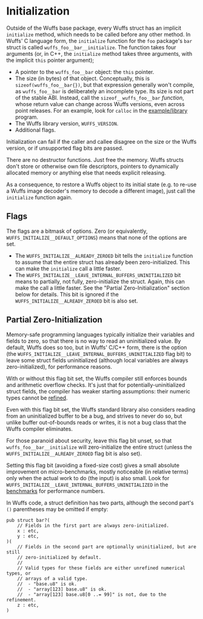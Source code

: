 # Initialization

Outside of the Wuffs base package, every Wuffs struct has an implicit
`initialize` method, which needs to be called before any other method. In
Wuffs' C language form, the `initialize` function for the `foo` package's `bar`
struct is called `wuffs_foo__bar__initialize`. The function takes four
arguments (or, in C++, the `initialize` method takes three arguments, with the
implicit `this` pointer argument);

- A pointer to the `wuffs_foo__bar` object: the `this` pointer.
- The size (in bytes) of that object. Conceptually, this is
  `sizeof(wuffs_foo__bar{})`, but that expression generally won't compile, as
  `wuffs_foo__bar` is deliberately an incomplete type. Its size is not part of
  the stable ABI. Instead, call the `sizeof__wuffs_foo__bar` *function*, whose
  return value can change across Wuffs versions, even across point releases.
  For an example, look for `calloc` in the
  [example/library](/example/library/library.c) program.
- The Wuffs library version, `WUFFS_VERSION`.
- Additional flags.

Initialization can fail if the caller and callee disagree on the size or the
Wuffs version, or if unsupported flag bits are passed.

There are no destructor functions. Just free the memory. Wuffs structs don't
store or otherwise own file descriptors, pointers to dynamically allocated
memory or anything else that needs explicit releasing.

As a consequence, to restore a Wuffs object to its initial state (e.g. to
re-use a Wuffs image decoder's memory to decode a different image), just call
the `initialize` function again.


## Flags

The flags are a bitmask of options. Zero (or equivalently,
`WUFFS_INITIALIZE__DEFAULT_OPTIONS`) means that none of the options are set.

- The `WUFFS_INITIALIZE__ALREADY_ZEROED` bit tells the `initialize` function to
  assume that the entire struct has already been zero-initialized. This can
  make the `initialize` call a little faster.
- The `WUFFS_INITIALIZE__LEAVE_INTERNAL_BUFFERS_UNINITIALIZED` bit means to
  partially, not fully, zero-initialize the struct. Again, this can make the
  call a little faster. See the "Partial Zero-Initialization" section below for
  details. This bit is ignored if the `WUFFS_INITIALIZE__ALREADY_ZEROED` bit is
  also set.


## Partial Zero-Initialization

Memory-safe programming languages typically initialize their variables and
fields to zero, so that there is no way to read an uninitialized value. By
default, Wuffs does so too, but in Wuffs' C/C++ form, there is the option (the
`WUFFS_INITIALIZE__LEAVE_INTERNAL_BUFFERS_UNINITIALIZED` flag bit) to leave
some struct fields uninitialized (although local variables are always
zero-initialized), for performance reasons.

With or without this flag bit set, the Wuffs compiler still enforces bounds and
arithmetic overflow checks. It's just that for potentially-uninitialized struct
fields, the compiler has weaker starting assumptions: their numeric types
cannot be [refined](/doc/glossary.md#refinement-type).

Even with this flag bit set, the Wuffs standard library also considers reading
from an uninitialized buffer to be a bug, and strives to never do so, but
unlike buffer out-of-bounds reads or writes, it is not a bug class that the
Wuffs compiler eliminates.

For those paranoid about security, leave this flag bit unset, so that
`wuffs_foo__bar__initialize` will zero-initialize the entire struct (unless the
`WUFFS_INITIALIZE__ALREADY_ZEROED` flag bit is also set).

Setting this flag bit (avoiding a fixed-size cost) gives a small absolute
improvement on micro-benchmarks, mostly noticeable (in relative terms) only
when the actual work to do (the input) is also small. Look for
`WUFFS_INITIALIZE__LEAVE_INTERNAL_BUFFERS_UNINITIALIZED` in the
[benchmarks](/doc/benchmarks.md) for performance numbers.

In Wuffs code, a struct definition has two parts, although the second part's
`()` parentheses may be omitted if empty:

```
pub struct bar?(
    // Fields in the first part are always zero-initialized.
    x : etc,
    y : etc,
)(
    // Fields in the second part are optionally uninitialized, but are still
    // zero-initialized by default.
    //
    // Valid types for these fields are either unrefined numerical types, or
    // arrays of a valid type.
    //  - "base.u8" is ok.
    //  - "array[123] base.u8" is ok.
    //  - "array[123] base.u8[0 ..= 99]" is not, due to the refinement.
    z : etc,
)
```
